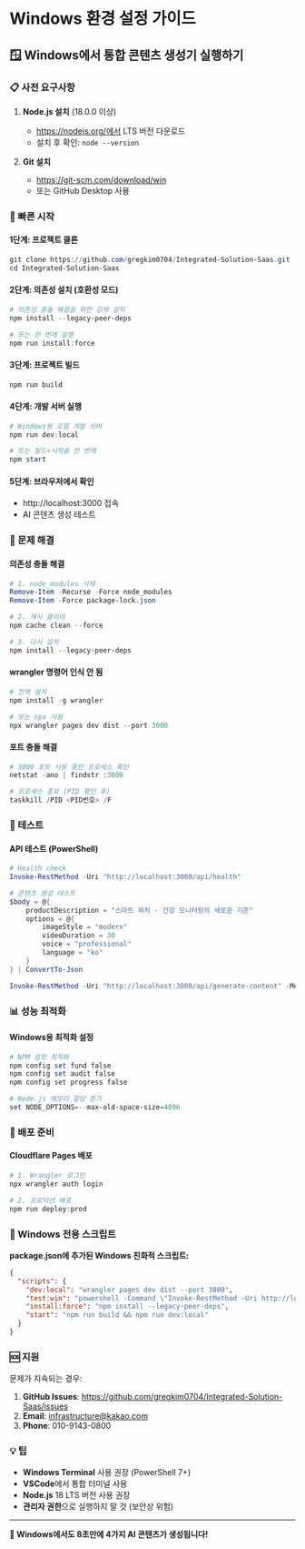 # Windows 환경 설정 가이드

## 🪟 Windows에서 통합 콘텐츠 생성기 실행하기

### 📋 사전 요구사항

1. **Node.js 설치** (18.0.0 이상)
   - https://nodejs.org/에서 LTS 버전 다운로드
   - 설치 후 확인: `node --version`

2. **Git 설치**
   - https://git-scm.com/download/win
   - 또는 GitHub Desktop 사용

### 🚀 빠른 시작

#### 1단계: 프로젝트 클론
```powershell
git clone https://github.com/gregkim0704/Integrated-Solution-Saas.git
cd Integrated-Solution-Saas
```

#### 2단계: 의존성 설치 (호환성 모드)
```powershell
# 의존성 충돌 해결을 위한 강제 설치
npm install --legacy-peer-deps

# 또는 한 번에 실행
npm run install:force
```

#### 3단계: 프로젝트 빌드
```powershell
npm run build
```

#### 4단계: 개발 서버 실행
```powershell
# Windows용 로컬 개발 서버
npm run dev:local

# 또는 빌드+시작을 한 번에
npm start
```

#### 5단계: 브라우저에서 확인
- http://localhost:3000 접속
- AI 콘텐츠 생성 테스트

### 🔧 문제 해결

#### 의존성 충돌 해결
```powershell
# 1. node_modules 삭제
Remove-Item -Recurse -Force node_modules
Remove-Item -Force package-lock.json

# 2. 캐시 클리어
npm cache clean --force

# 3. 다시 설치
npm install --legacy-peer-deps
```

#### wrangler 명령어 인식 안 됨
```powershell
# 전역 설치
npm install -g wrangler

# 또는 npx 사용
npx wrangler pages dev dist --port 3000
```

#### 포트 충돌 해결
```powershell
# 3000 포트 사용 중인 프로세스 확인
netstat -ano | findstr :3000

# 프로세스 종료 (PID 확인 후)
taskkill /PID <PID번호> /F
```

### 🧪 테스트

#### API 테스트 (PowerShell)
```powershell
# Health check
Invoke-RestMethod -Uri "http://localhost:3000/api/health"

# 콘텐츠 생성 테스트
$body = @{
    productDescription = "스마트 워치 - 건강 모니터링의 새로운 기준"
    options = @{
        imageStyle = "modern"
        videoDuration = 30
        voice = "professional" 
        language = "ko"
    }
} | ConvertTo-Json

Invoke-RestMethod -Uri "http://localhost:3000/api/generate-content" -Method POST -Body $body -ContentType "application/json"
```

### 📊 성능 최적화

#### Windows용 최적화 설정
```powershell
# NPM 설정 최적화
npm config set fund false
npm config set audit false
npm config set progress false

# Node.js 메모리 할당 증가
set NODE_OPTIONS=--max-old-space-size=4096
```

### 🚀 배포 준비

#### Cloudflare Pages 배포
```powershell
# 1. Wrangler 로그인
npx wrangler auth login

# 2. 프로덕션 배포
npm run deploy:prod
```

### 📝 Windows 전용 스크립트

**package.json에 추가된 Windows 친화적 스크립트:**
```json
{
  "scripts": {
    "dev:local": "wrangler pages dev dist --port 3000",
    "test:win": "powershell -Command \"Invoke-RestMethod -Uri http://localhost:3000\"",
    "install:force": "npm install --legacy-peer-deps",
    "start": "npm run build && npm run dev:local"
  }
}
```

### 🆘 지원

문제가 지속되는 경우:

1. **GitHub Issues**: https://github.com/gregkim0704/Integrated-Solution-Saas/issues
2. **Email**: infrastructure@kakao.com
3. **Phone**: 010-9143-0800

### 💡 팁

- **Windows Terminal** 사용 권장 (PowerShell 7+)
- **VSCode**에서 통합 터미널 사용
- **Node.js** 18 LTS 버전 사용 권장
- **관리자 권한**으로 실행하지 말 것 (보안상 위험)

---

**🎉 Windows에서도 8초만에 4가지 AI 콘텐츠가 생성됩니다!**